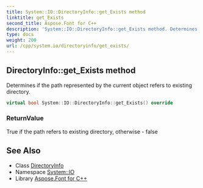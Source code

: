 ```yaml
---
title: System::IO::DirectoryInfo::get_Exists method
linktitle: get_Exists
second_title: Aspose.Font for C++
description: 'System::IO::DirectoryInfo::get_Exists method. Determines if the path represented by the current object refers to existing directory in C++.'
type: docs
weight: 200
url: /cpp/system.io/directoryinfo/get_exists/
---
```

## DirectoryInfo::get_Exists method


Determines if the path represented by the current object refers to existing directory.

```cpp
virtual bool System::IO::DirectoryInfo::get_Exists() override
```


### ReturnValue

True if the path refers to existing directory, otherwise - false

## See Also

* Class [DirectoryInfo](../)
* Namespace [System::IO](../../)
* Library [Aspose.Font for C++](../../../)

